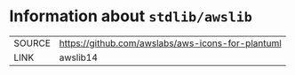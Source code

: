 <!---
Do not edit: autogenerated by script from INFO file
-->

# Information about `stdlib/awslib`
|||
|-|-|
| SOURCE | https://github.com/awslabs/aws-icons-for-plantuml |
| LINK | awslib14 |
